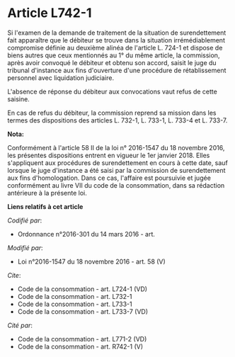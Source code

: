 # Article L742-1

Si l'examen de la demande de traitement de la situation de surendettement fait apparaître que le débiteur se trouve dans la
situation irrémédiablement compromise définie au deuxième alinéa de l'article L. 724-1 et dispose de biens autres que ceux
mentionnés au 1° du même article, la commission, après avoir convoqué le débiteur et obtenu son accord, saisit le juge du
tribunal d'instance aux fins d'ouverture d'une procédure de rétablissement personnel avec liquidation judiciaire. 

L'absence de réponse du débiteur aux convocations vaut refus de cette saisine. 

En cas de refus du débiteur, la commission reprend sa mission dans les termes des dispositions des articles L. 732-1, L.
733-1, L. 733-4 et L. 733-7.

**Nota:**

Conformément à l'article 58 II de la loi n° 2016-1547 du 18 novembre 2016, les présentes dispositions entrent en vigueur le
1er janvier 2018. Elles s'appliquent aux procédures de surendettement en cours à cette date, sauf lorsque le juge d'instance
a été saisi par la commission de surendettement aux fins d'homologation. Dans ce cas, l'affaire est poursuivie et jugée
conformément au livre VII du code de la consommation, dans sa rédaction antérieure à la présente loi.

**Liens relatifs à cet article**

_Codifié par_:

  - Ordonnance n°2016-301 du 14 mars 2016 - art.

_Modifié par_:

  - Loi n°2016-1547 du 18 novembre 2016 - art. 58 (V)

_Cite_:

  - Code de la consommation - art. L724-1 (VD)
  - Code de la consommation - art. L732-1
  - Code de la consommation - art. L733-1
  - Code de la consommation - art. L733-7 (VD)

_Cité par_:

  - Code de la consommation - art. L771-2 (VD)
  - Code de la consommation - art. R742-1 (V)
